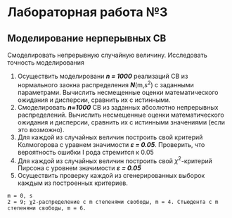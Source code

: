 # Лабораторная работа №3
## Моделирование нерперывных СВ
Смоделировать непрерывную случайную величину. Исследовать точность моделирования
1. Осуществить моделировани ***n = 1000*** реализаций СВ из нормального заокна распределения ***N***(m,$s^{2}$) с заданными параметрами. Вычислить несмещенные оценки математического ожидания и дисперсии, сравнить их с истинными.
2. Смоделировать ***n=1000*** СВ из заданных абсолютно непрерывных распределений. Вычислить несмещенные оценки математического ожидания и дисперсии, сравнить их с истинными значениями (если это возможно).
3. Для каждой из случайных величин построить свой критерий Колмогорова с уравнем значимости ***ε = 0.05***. Проверить, что вероятность ошибки I рода стремится к 0.05
4. Для каждой из случайных величин построить свой $\chi^2$-критерий Пирсона с уровнем значимости  ***ε = 0.05***
5. Осуществить проверку каждой из сгенерированных выборок каждым из построенных критериев.
```
m = 0, s
2 = 9; χ2-распределение с m степенями свободы, m = 4. Стьюдента с m степенями свободы, m = 6.
```
